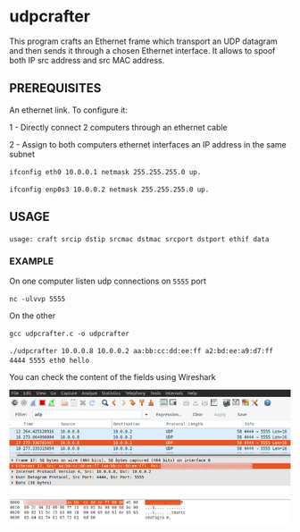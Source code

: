# udpcrafter
This program crafts an Ethernet frame which transport an UDP datagram and then sends it through a chosen Ethernet interface.
It allows to spoof both IP src address and src MAC address.

## PREREQUISITES
An ethernet link. To configure it:

1 - Directly connect 2 computers through an ethernet cable

2 - Assign to both computers ethernet interfaces an IP address in the same subnet

`ifconfig eth0 10.0.0.1 netmask 255.255.255.0 up.`

`ifconfig enp0s3 10.0.0.2 netmask 255.255.255.0 up.`

## USAGE 
`usage: craft srcip dstip srcmac dstmac srcport dstport ethif data`

### EXAMPLE
On one computer listen udp connections on `5555` port

`nc -ulvvp 5555`

On the other 

`gcc udpcrafter.c -o udpcrafter`

`./udpcrafter 10.0.0.8 10.0.0.2 aa:bb:cc:dd:ee:ff a2:bd:ee:a9:d7:ff 4444 5555 eth0 hello`

You can check the content of the fields using Wireshark 


![UI](https://github.com/midist0xf/udpcrafter/blob/master/wireshark.png)

